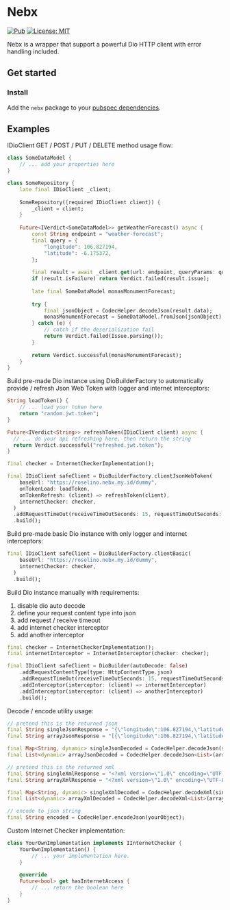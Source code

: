 # Nebx

[![Pub](https://img.shields.io/pub/v/nebx.svg)](https://pub.dev/packages/nebx)
[![License: MIT](https://img.shields.io/badge/License-MIT-yellow.svg)](https://github.com/enricoroselino/nebx-flutter/blob/master/LICENSE)

Nebx is a wrapper that support a powerful Dio HTTP client with error handling included.

## Get started

### Install

Add the `nebx` package to your [pubspec dependencies](https://pub.dev/packages/nebx/install).

## Examples

IDioClient GET / POST / PUT / DELETE method usage flow:

```dart
class SomeDataModel {
    // ... add your properties here
}

class SomeRepository {
    late final IDioClient _client;
    
    SomeRepository({required IDioClient client}) {
        _client = client;
    }
    
    Future<IVerdict<SomeDataModel>> getWeatherForecast() async {
        const String endpoint = "weather-forecast";
        final query = {
            "longitude": 106.827194,
            "latitude": -6.175372,
        };
        
        final result = await _client.get(url: endpoint, queryParams: query);
        if (result.isFailure) return Verdict.failed(result.issue);
        
        late final SomeDataModel monasMonumentForecast;
        
        try {
            final jsonObject = CodecHelper.decodeJson(result.data);
            monasMonumentForecast = SomeDataModel.fromJson(jsonObject);
        } catch (e) {
            // catch if the deserialization fail
            return Verdict.failed(Issue.parsing());
        }
        
        return Verdict.successful(monasMonumentForecast);
    }
}
```

Build pre-made Dio instance using DioBuilderFactory to automatically provide / refresh Json Web Token with logger and
internet interceptors:

```dart
String loadToken() {
    // ... load your token here
    return "random.jwt.token";
}

Future<IVerdict<String>> refreshToken(IDioClient client) async {
  // ... do your api refreshing here, then return the string
  return Verdict.successful("refreshed.jwt.token");
}

final checker = InternetCheckerImplementation();

final IDioClient safeClient = DioBuilderFactory.clientJsonWebToken(
    baseUrl: "https://roselino.nebx.my.id/dummy",
    onTokenLoad: loadToken,
    onTokenRefresh: (client) => refreshToken(client),
    internetChecker: checker,
  )
  .addRequestTimeOut(receiveTimeOutSeconds: 15, requestTimeOutSeconds: 5)
  .build();
```

Build pre-made basic Dio instance with only logger and internet interceptors:

```dart
final IDioClient safeClient = DioBuilderFactory.clientBasic(
    baseUrl: "https://roselino.nebx.my.id/dummy",
    internetChecker: checker,
  )
  .build();
```

Build Dio instance manually with requirements:

1. disable dio auto decode
2. define your request content type into json
3. add request / receive timeout
4. add internet checker interceptor
5. add another interceptor

```dart
final checker = InternetCheckerImplementation();
final internetInterceptor = InternetInterceptor(checker: checker);

final IDioClient safeClient = DioBuilder(autoDecode: false)
    .addRequestContentType(type: HttpContentType.json)
    .addRequestTimeOut(receiveTimeOutSeconds: 15, requestTimeOutSeconds: 5)
    .addInterceptor(interceptor: (client) => internetInterceptor)
    .addInterceptor(interceptor: (client) => anotherInterceptor)
    .build();
```

Decode / encode utility usage:

```dart
// pretend this is the returned json
final String singleJsonResponse = "{\"longitude\":106.827194,\"latitude\":-6.175372,};";
final String arrayJsonResponse = "[{\"longitude\":106.827194,\"latitude\":-6.175372,},{\"longitude\":106.827194,\"latitude\":-6.175372,}]";

final Map<String, dynamic> singleJsonDecoded = CodecHelper.decodeJson(singleJsonResponse);
final List<dynamic> arrayJsonDecoded = CodecHelper.decodeJson<List>(arrayJsonResponse);

// pretend this is the returned xml
final String singleXmlResponse = "<?xml version=\"1.0\" encoding=\"UTF-8\" ?><root><data><longitude>106.827194<\/longitude><latitude>-6.175372<\/latitude><\/data><\/root>";
final String arrayXmlResponse = "<?xml version=\"1.0\" encoding=\"UTF-8\" ?><root><data><longitude>106.827194<\/longitude><latitude>-6.175372<\/latitude><\/data><data><longitude>106.827194<\/longitude><latitude>-6.175372<\/latitude><\/data><\/root>";

final Map<String, dynamic> singleXmlDecoded = CodecHelper.decodeXml(singleXmlResponse);
final List<dynamic> arrayXmlDecoded = CodecHelper.decodeXml<List>(arrayXmlResponse);

// encode to json string
final String encoded = CodecHelper.encodeJson(yourObject);
```

Custom Internet Checker implementation:

```dart
class YourOwnImplementation implements IInternetChecker {
    YourOwnImplementation() {
        // ... your implementation here.
    }
    
    @override
    Future<bool> get hasInternetAccess {
        // ... return the boolean here 
    }
}
```

